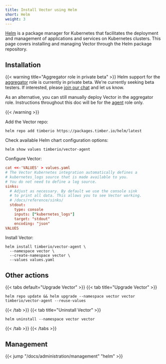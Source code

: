 ```yaml
---
title: Install Vector using Helm
short: Helm
weight: 3
---
```


[Helm] is a package manager for Kubernetes that facilitates the deployment and management of applications and services on Kubernetes clusters. This page covers installing and managing Vector through the Helm package repository.

## Installation

{{< warning title="Aggregator role in private beta" >}}
Helm support for the [aggregator] role is currently in private beta. We're currently seeking beta testers. If interested, please [join our chat][chat] and let us know.

As an alternative, you can still manually deploy Vector in the aggregator role. Instructions throughout this doc will be for the [agent] role only.

[agent]: /docs/setup/deployment/roles/#agent
[aggregator]: /docs/setup/deployment/roles/#aggregator
[chat]: https://chat.vector.dev
{{< /warning >}}

Add the Vector repo:

```shell
helm repo add timberio https://packages.timber.io/helm/latest
```

Check available Helm chart configuration options:

```shell
helm show values timberio/vector-agent
```

Configure Vector:

```toml
cat <<-'VALUES' > values.yaml
# The Vector Kubernetes integration automatically defines a
# kubernetes_logs source that is made available to you.
# You do not need to define a log source.
sinks:
  # Adjust as necessary. By default we use the console sink
  # to print all data. This allows you to see Vector working.
  # /docs/reference/sinks/
  stdout:
    type: console
    inputs: ["kubernetes_logs"]
    target: "stdout"
    encoding: "json"
VALUES
```

Install Vector:

```shell
helm install timberio/vector-agent \
  --namespace vector \
  --create-namespace vector \
  --values values.yaml
```

## Other actions

{{< tabs default="Upgrade Vector" >}}
{{< tab title="Upgrade Vector" >}}
```shell
helm repo update && helm upgrade --namespace vector vector timberio/vector-agent --reuse-values
```
{{< /tab >}}
{{< tab title="Uninstall Vector" >}}
```shell
helm uninstall --namespace vector vector
```
{{< /tab >}}
{{< /tabs >}}

## Management

{{< jump "/docs/administration/management" "helm" >}}

[helm]: https://helm.sh
